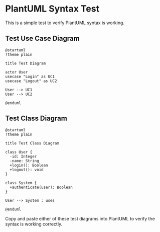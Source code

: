 # PlantUML Syntax Test

This is a simple test to verify PlantUML syntax is working.

## Test Use Case Diagram

```plantuml
@startuml
!theme plain

title Test Diagram

actor User
usecase "Login" as UC1
usecase "Logout" as UC2

User --> UC1
User --> UC2

@enduml
```

## Test Class Diagram

```plantuml
@startuml
!theme plain

title Test Class Diagram

class User {
  -id: Integer
  -name: String
  +login(): Boolean
  +logout(): void
}

class System {
  +authenticate(user): Boolean
}

User --> System : uses

@enduml
```

Copy and paste either of these test diagrams into PlantUML to verify the syntax is working correctly.
